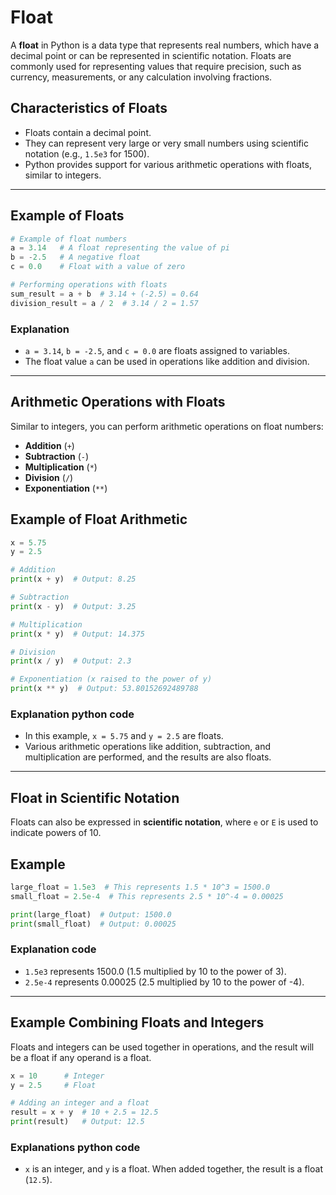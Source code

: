 # Float

A **float** in Python is a data type that represents real numbers, which have a decimal point or can be represented in scientific notation. Floats are commonly used for representing values that require precision, such as currency, measurements, or any calculation involving fractions.

## Characteristics of Floats

- Floats contain a decimal point.
- They can represent very large or very small numbers using scientific notation (e.g., `1.5e3` for 1500).
- Python provides support for various arithmetic operations with floats, similar to integers.

---

## Example of Floats

```python
# Example of float numbers
a = 3.14   # A float representing the value of pi
b = -2.5   # A negative float
c = 0.0    # Float with a value of zero

# Performing operations with floats
sum_result = a + b  # 3.14 + (-2.5) = 0.64
division_result = a / 2  # 3.14 / 2 = 1.57
```

### Explanation

- `a = 3.14`, `b = -2.5`, and `c = 0.0` are floats assigned to variables.
- The float value `a` can be used in operations like addition and division.

---

## Arithmetic Operations with Floats

Similar to integers, you can perform arithmetic operations on float numbers:

- **Addition** (`+`)
- **Subtraction** (`-`)
- **Multiplication** (`*`)
- **Division** (`/`)
- **Exponentiation** (`**`)

## Example of Float Arithmetic

```python
x = 5.75
y = 2.5

# Addition
print(x + y)  # Output: 8.25

# Subtraction
print(x - y)  # Output: 3.25

# Multiplication
print(x * y)  # Output: 14.375

# Division
print(x / y)  # Output: 2.3

# Exponentiation (x raised to the power of y)
print(x ** y)  # Output: 53.80152692489788
```

### Explanation python code

- In this example, `x = 5.75` and `y = 2.5` are floats.
- Various arithmetic operations like addition, subtraction, and multiplication are performed, and the results are also floats.

---

## Float in Scientific Notation

Floats can also be expressed in **scientific notation**, where `e` or `E` is used to indicate powers of 10.

## Example

```python
large_float = 1.5e3  # This represents 1.5 * 10^3 = 1500.0
small_float = 2.5e-4  # This represents 2.5 * 10^-4 = 0.00025

print(large_float)  # Output: 1500.0
print(small_float)  # Output: 0.00025
```

### Explanation code

- `1.5e3` represents 1500.0 (1.5 multiplied by 10 to the power of 3).
- `2.5e-4` represents 0.00025 (2.5 multiplied by 10 to the power of -4).

---

## Example Combining Floats and Integers

Floats and integers can be used together in operations, and the result will be a float if any operand is a float.

```python
x = 10      # Integer
y = 2.5     # Float

# Adding an integer and a float
result = x + y  # 10 + 2.5 = 12.5
print(result)   # Output: 12.5
```

### Explanations python code

- `x` is an integer, and `y` is a float. When added together, the result is a float (`12.5`).
